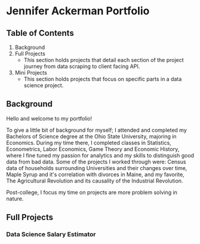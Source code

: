 # Jennifer Ackerman Portfolio

## Table of Contents
1. Background
2. Full Projects
    - This section holds projects that detail each section of the project journey from data scraping to client facing API.
3. Mini Projects
    - This section holds projects that focus on specific parts in a data science project.
    
## Background
Hello and welcome to my portfolio!

To give a little bit of background for myself; I attended and completed my Bachelors of Science degree at the Ohio State University, majoring in Economics.  During my time there, I completed classes in Statistics, Econometrics, Labor Economics, Game Theory and Economic History, where I fine tuned my passion for analytics and my skills to distinguish good data from bad data.  Some of the projects I worked through were: Census data of households surrounding Universities and their changes over time, Maple Syrup and it's correlation with divorces in Maine, and my favorite, The Agricultural Revolution and its causality of the Industrial Revolution.

Post-college, I focus my time on projects are more problem solving in nature.

## Full Projects
### Data Science Salary Estimator

